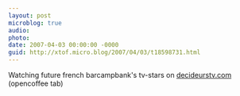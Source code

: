 ```yaml
---
layout: post
microblog: true
audio: 
photo: 
date: 2007-04-03 00:00:00 -0000
guid: http://xtof.micro.blog/2007/04/03/t18598731.html
---
```

Watching future french barcampbank's tv-stars on [decideurstv.com](http://decideurstv.com)  (opencoffee tab)
